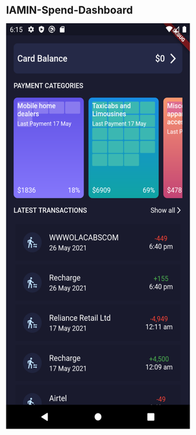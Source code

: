 # IAMIN-Spend-Dashboard

<a href="url"><img src="https://github.com/sarthakkgaikwad/IAMIN-Spend-Dashboard/blob/main/IAMIN.png" align="left" height="1110" width="540" ></a>
